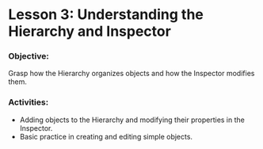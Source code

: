 # Lesson 3: Understanding the Hierarchy and Inspector

### **Objective:**
Grasp how the Hierarchy organizes objects and how the Inspector modifies them.

### **Activities:**
* Adding objects to the Hierarchy and modifying their properties in the Inspector.
* Basic practice in creating and editing simple objects.